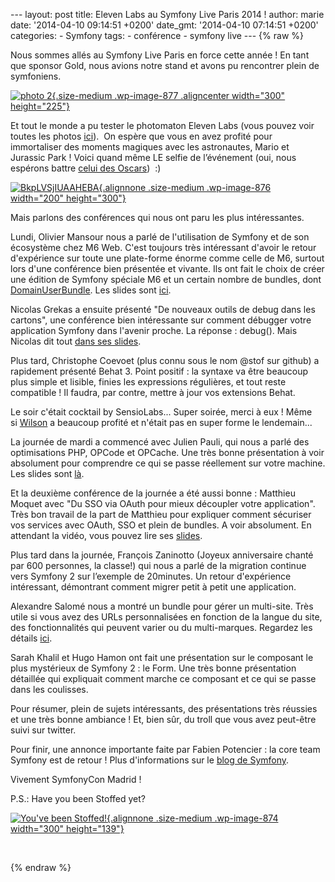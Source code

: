 --- layout: post title: Eleven Labs au Symfony Live Paris 2014 ! author:
marie date: '2014-04-10 09:14:51 +0200' date\_gmt: '2014-04-10 07:14:51
+0200' categories: - Symfony tags: - conférence - symfony live --- {%
raw %}

Nous sommes allés au Symfony Live Paris en force cette année ! En tant
que sponsor Gold, nous avions notre stand et avons pu rencontrer plein
de symfoniens.

[![photo
2](http://blog.eleven-labs.com/wp-content/uploads/2014/04/photo-2-e1397058361401-300x225.jpg){.size-medium
.wp-image-877 .aligncenter width="300"
height="225"}](http://blog.eleven-labs.com/wp-content/uploads/2014/04/photo-2.jpg)

Et tout le monde a pu tester le photomaton Eleven Labs (vous pouvez voir
toutes les photos [ici](https://www.facebook.com/11Labs)).  On espère
que vous en avez profité pour immortaliser des moments magiques avec les
astronautes, Mario et Jurassic Park ! Voici quand même LE selfie de
l’événement (oui, nous espérons battre [celui des
Oscars](http://i.cbc.ca/1.2571222.1394724679!/fileImage/httpImage/image.jpg_gen/derivatives/16x9_620/ellen-degeneres-s-oscar-selfie.jpg)) 
:)

[![BkpLVSjIUAAHEBA](http://blog.eleven-labs.com/wp-content/uploads/2014/04/BkpLVSjIUAAHEBA-200x300.jpg){.alignnone
.size-medium .wp-image-876 width="200"
height="300"}](http://blog.eleven-labs.com/wp-content/uploads/2014/04/BkpLVSjIUAAHEBA.jpg)

Mais parlons des conférences qui nous ont paru les plus intéressantes.

Lundi, Olivier Mansour nous a parlé de l'utilisation de Symfony et de
son écosystème chez M6 Web. C'est toujours très intéressant d'avoir le
retour d'expérience sur toute une plate-forme énorme comme celle de M6,
surtout lors d'une conférence bien présentée et vivante. Ils ont fait le
choix de créer une édition de Symfony spéciale M6 et un certain nombre
de bundles, dont
[DomainUserBundle](https://github.com/M6Web/DomainUserBundle). Les
slides sont
[ici](https://fr.slideshare.net/oliviermansour/symfony-la-tl).

Nicolas Grekas a ensuite présenté "De nouveaux outils de debug dans les
cartons", une conférence bien intéressante sur comment débugger votre
application Symfony dans l'avenir proche. La réponse : debug(). Mais
Nicolas dit tout [dans ses
slides](https://speakerdeck.com/nicolasgrekas/debug-plus-symfony).

Plus tard, Christophe Coevoet (plus connu sous le nom @stof sur github)
a rapidement présenté Behat 3. Point positif : la syntaxe va être
beaucoup plus simple et lisible, finies les expressions régulières, et
tout reste compatible ! Il faudra, par contre, mettre à jour vos
extensions Behat.

Le soir c'était cocktail by SensioLabs... Super soirée, merci à eux !
Même
si [Wilson](https://twitter.com/Eleven_Wilson/status/453885147767533568) a
beaucoup profité et n'était pas en super forme le lendemain...

La journée de mardi a commencé avec Julien Pauli, qui nous a parlé des
optimisations PHP, OPCode et OPCache. Une très bonne présentation à voir
absolument pour comprendre ce qui se passe réellement sur votre machine.
Les slides sont
[là](http://fr.slideshare.net/jpauli/yoopee-cache-op-cache-internals).

Et la deuxième conférence de la journée a été aussi bonne : Matthieu
Moquet avec "Du SSO via OAuth pour mieux découpler votre application".
Très bon travail de la part de Matthieu pour expliquer comment sécuriser
vos services avec OAuth, SSO et plein de bundles. A voir absolument. En
attendant la vidéo, vous pouvez lire ses
[slides](http://moquet.net/talks/symfony-live-2014/).

Plus tard dans la journée, François Zaninotto (Joyeux anniversaire
chanté par 600 personnes, la classe!) qui nous a parlé de la migration
continue vers Symfony 2 sur l’exemple de 20minutes. Un retour
d'expérience intéressant, démontrant comment migrer petit à petit une
application.

Alexandre Salomé nous a montré un bundle pour gérer un multi-site. Très
utile si vous avez des URLs personnalisées en fonction de la langue du
site, des fonctionnalités qui peuvent varier ou du multi-marques.
Regardez les détails
[ici](https://github.com/alexandresalome/multisite-bundle).

Sarah Khalil et Hugo Hamon ont fait une présentation sur le composant le
plus mystérieux de Symfony 2 : le Form. Une très bonne présentation
détaillée qui expliquait comment marche ce composant et ce qui se passe
dans les coulisses.

Pour résumer, plein de sujets intéressants, des présentations très
réussies et une très bonne ambiance ! Et, bien sûr, du troll que vous
avez peut-être suivi sur twitter.

Pour finir, une annonce importante faite par Fabien Potencier : la core
team Symfony est de retour ! Plus d'informations sur le [blog de
Symfony](http://symfony.com/blog/the-symfony-core-team-is-back).

Vivement SymfonyCon Madrid !

P.S.: Have you been Stoffed yet?

[![You've been
Stoffed!](http://blog.eleven-labs.com/wp-content/uploads/2014/04/stoffed-300x139.png){.alignnone
.size-medium .wp-image-874 width="300"
height="139"}](http://blog.eleven-labs.com/wp-content/uploads/2014/04/stoffed.png)

 

{% endraw %}
